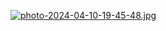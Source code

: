 [![photo-2024-04-10-19-45-48.jpg](https://i.postimg.cc/Sx2yJSrQ/photo-2024-04-10-19-45-48.jpg)](https://postimg.cc/gxp97PQ1)
